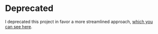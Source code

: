 # Deprecated

I deprecated this project in favor a more streamlined approach, [which you can see here](https://github.com/robconery/dox).
